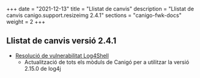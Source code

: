 +++
date        = "2021-12-13"
title       = "Llistat de canvis"
description = "Llistat de canvis canigo.support.resizeimg 2.4.1"
sections    = "canigo-fwk-docs"
weight		= 2
+++

## Llistat de canvis versió 2.4.1

- [Resolució de vulnerabilitat Log4Shell](/noticies/2021-12-13-CAN-actualitzacio-canigo-3_4_7_3_6_1/)
   - Actualització de tots els mòduls de Canigó per a utilitzar la versió 2.15.0 de log4j
